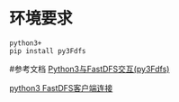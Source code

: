 # 环境要求
    python3+
    pip install py3Fdfs

#参考文档
[Python3与FastDFS交互(py3Fdfs)](https://www.cnblogs.com/jrri/p/11570089.html)

[python3 FastDFS客户端连接](https://www.jianshu.com/p/ad52215d943f)